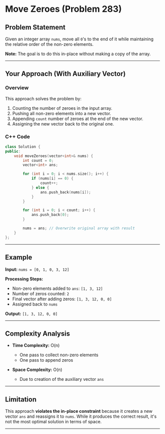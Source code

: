 
# Move Zeroes (Problem 283)

## Problem Statement

Given an integer array `nums`, move all `0`'s to the end of it while maintaining the relative order of the non-zero elements.

**Note:** The goal is to do this in-place without making a copy of the array.

---

## Your Approach (With Auxiliary Vector)

### Overview

This approach solves the problem by:
1. Counting the number of zeroes in the input array.
2. Pushing all non-zero elements into a new vector.
3. Appending `count` number of zeroes at the end of the new vector.
4. Assigning the new vector back to the original one.

### C++ Code

```cpp
class Solution {
public:
    void moveZeroes(vector<int>& nums) {
        int count = 0;
        vector<int> ans;

        for (int i = 0; i < nums.size(); i++) {
            if (nums[i] == 0) {
                count++;
            } else {
                ans.push_back(nums[i]);
            }
        }

        for (int i = 0; i < count; i++) {
            ans.push_back(0);
        }

        nums = ans; // Overwrite original array with result
    }
};
````

---

## Example

**Input:**
`nums = [0, 1, 0, 3, 12]`

**Processing Steps:**

* Non-zero elements added to `ans`: `[1, 3, 12]`
* Number of zeros counted: `2`
* Final vector after adding zeros: `[1, 3, 12, 0, 0]`
* Assigned back to `nums`

**Output:**
`[1, 3, 12, 0, 0]`

---

## Complexity Analysis

* **Time Complexity:** O(n)

  * One pass to collect non-zero elements
  * One pass to append zeros
* **Space Complexity:** O(n)

  * Due to creation of the auxiliary vector `ans`

---

## Limitation

This approach **violates the in-place constraint** because it creates a new vector `ans` and reassigns it to `nums`. While it produces the correct result, it's not the most optimal solution in terms of space.

---
